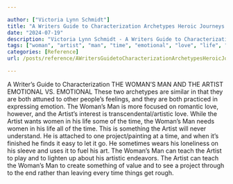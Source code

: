 ```yaml
---

author: ["Victoria Lynn Schmidt"]
title: "A Writers Guide to Characterization Archetypes Heroic Journeys and Other Elements of Dynamic Character Development - part0009_split_024.html"
date: "2024-07-19"
description: "Victoria Lynn Schmidt - A Writers Guide to Characterization Archetypes Heroic Journeys and Other Elements of Dynamic Character Development"
tags: ["woman", "artist", "man", "time", "emotional", "love", "life", "something", "teach", "writer", "guide", "characterization", "v", "two", "archetype", "similar", "attuned", "people", "feeling", "practiced", "expressing", "emotion", "focused", "romantic", "however"]
categories: [Reference]
url: /posts/reference/AWritersGuidetoCharacterizationArchetypesHeroicJourneysandOtherElementsofDynamicCharacterDevelopment-part0009split024html

---
```



A Writer’s Guide to Characterization
 THE WOMAN’S MAN AND THE ARTIST
EMOTIONAL VS. EMOTIONAL
These two archetypes are similar in that they are both attuned to other people’s feelings, and they are both practiced in expressing emotion. The Woman’s Man is more focused on romantic love, however, and the Artist’s interest is transcendental/artistic love.
While the Artist wants women in his life some of the time, the Woman’s Man needs women in his life all of the time. This is something the Artist will never understand. He is attached to one project/painting at a time, and when it’s finished he finds it easy to let it go. He sometimes wears his loneliness on his sleeve and uses it to fuel his art.
The Woman’s Man can teach the Artist to play and to lighten up about his artistic endeavors. The Artist can teach the Woman’s Man to create something of value and to see a project through to the end rather than leaving every time things get rough.
